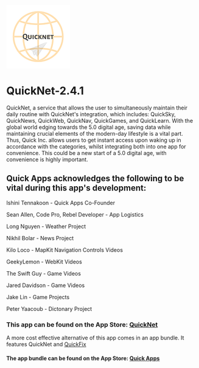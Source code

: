 ![QuickNet Logo](https://github.com/PhuocThienTran/QuickNet/blob/master/AppIcon.appiconset/167.png)
# QuickNet-2.4.1
QuickNet, a service that allows the user to simultaneously maintain their daily routine with QuickNet's integration, which includes: QuickSky, QuickNews, QuickWeb, QuickNav, QuickGames, and QuickLearn. With the global world edging towards the 5.0 digital age, saving data while maintaining crucial elements of the modern-day lifestyle is a vital part. Thus, Quick Inc. allows users to get instant access upon waking up in accordance with the categories, whilst integrating both into one app for convenience. This could be a new start of a 5.0 digital age, with convenience is highly important.

## Quick Apps acknowledges the following to be vital during this app's development:

Ishini Tennakoon - Quick Apps Co-Founder

Sean Allen, Code Pro, Rebel Developer - App Logistics

Long Nguyen - Weather Project

Nikhil Bolar - News Project

Kilo Loco - MapKit Navigation Controls Videos

GeekyLemon - WebKit Videos

The Swift Guy - Game Videos

Jared Davidson - Game Videos

Jake Lin - Game Projects

Peter Yaacoub - Dictonary Project

### This app can be found on the App Store: [QuickNet](https://apps.apple.com/au/app/quick-appss-net/id1489780396)
A more cost effective alternative of this app comes in an app bundle. It features QuickNet and [QuickFix](https://github.com/PhuocThienTran/QuickFix)
#### The app bundle can be found on the App Store: [Quick Apps](https://apps.apple.com/au/app-bundle/quick-apps/id1505694713)
